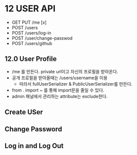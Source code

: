 # 12 USER API

- GET PUT /me [x]
- POST /users
- POST /users/log-in
- POST /user/change-passwod
- POST /users/github

## 12.0 User Profile

- /me 를 만든다. private url이고 자신의 프로필을 받아온다.
- 공개 프로필을 받아올때는 /users/username을 이용
  - 따라서 fullUserSerializer & PublicUserSerializer를 만든다.
- from . import ~ 를 통해 import문을 줄일 수 있다.
- admin 패널에서 관리하는 attribute는 exclude한다.

## Create USer

## Change Password

## Log in and Log Out
